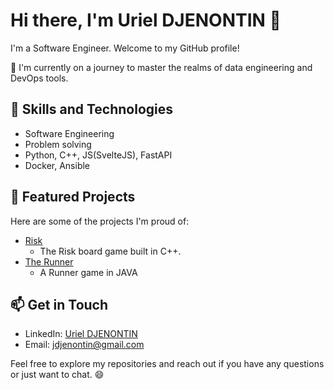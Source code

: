 # Hi there, I'm Uriel DJENONTIN 👋

I'm a Software Engineer. Welcome to my GitHub profile!

🌱 I'm currently on a journey to master the realms of data engineering and DevOps tools.

## 🔧 Skills and Technologies

- Software Engineering
- Problem solving 
- Python, C++, JS(SvelteJS), FastAPI
- Docker, Ansible

## 🌟 Featured Projects

Here are some of the projects I'm proud of:

- [Risk](https://github.com/jdjenontin/plt)
  - The Risk board game built in C++.
- [The Runner](https://github.com/jdjenontin/TheRunner)
  - A Runner game in JAVA

## 📫 Get in Touch

- LinkedIn: [Uriel DJENONTIN](https://www.linkedin.com/in/djmu/)
- Email: [jdjenontin@gmail.com](mailto:jdjenontin@gmail.com)

Feel free to explore my repositories and reach out if you have any questions or just want to chat. 😄
